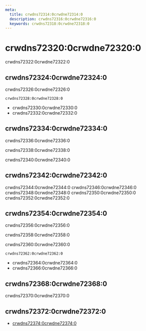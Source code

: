 ```yaml
---
meta:
  title: crwdns72314:0crwdne72314:0
  description: crwdns72316:0crwdne72316:0
  keywords: crwdns72318:0crwdne72318:0
---
```


# crwdns72320:0crwdne72320:0
crwdns72322:0crwdne72322:0

<entry-ad />

## crwdns72324:0crwdne72324:0
crwdns72326:0crwdne72326:0

`crwdns72328:0crwdne72328:0`
- crwdns72330:0crwdne72330:0
- crwdns72332:0crwdne72332:0


## crwdns72334:0crwdne72334:0
crwdns72336:0crwdne72336:0

  crwdns72338:0crwdne72338:0

  crwdns72340:0crwdne72340:0

## crwdns72342:0crwdne72342:0
crwdns72344:0crwdne72344:0
<alert type="success">crwdns72346:0crwdne72346:0</alert>
<alert type="info">crwdns72348:0crwdne72348:0</alert>
<alert type="warning">crwdns72350:0crwdne72350:0</alert>
<alert type="error">crwdns72352:0crwdne72352:0</alert>

## crwdns72354:0crwdne72354:0
crwdns72356:0crwdne72356:0

  crwdns72358:0crwdne72358:0

  crwdns72360:0crwdne72360:0

  `crwdns72362:0crwdne72362:0`
  - crwdns72364:0crwdne72364:0
  - crwdns72366:0crwdne72366:0

## crwdns72368:0crwdne72368:0
crwdns72370:0crwdne72370:0

## crwdns72372:0crwdne72372:0
  - [crwdns72374:0crwdne72374:0]()

<doc-footer />
